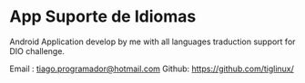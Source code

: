 # App Suporte de Idiomas
Android Application develop by me with all languages traduction support for DIO challenge.

Email : tiago.programador@hotmail.com
Github: https://github.com/tiglinux/


